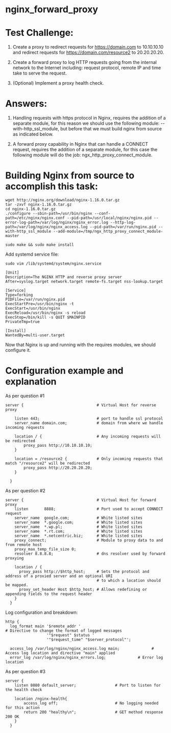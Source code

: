 # nginx_forward_proxy
# Test Challenge:

1) Create a proxy to redirect requests for https://domain.com to 10.10.10.10 
and redirect requests for https://domain.com/resource2 to 20.20.20.20.

2) Create a forward proxy to log HTTP requests going from the internal network to the Internet including: request protocol, remote IP and time take to serve the request.

3) (Optional) Implement a proxy health check.

# Answers:

1) Handling requests with https protocol in Nginx, requires the addition of a separate module, for this reason we should use the following module: --with-http_ssl_module, but before that we must build nginx from source as indicated below.

2) A forward proxy capability in Nginx that can handle a CONNECT request, requires the addition of a separate module, for this case the following module will do the job: ngx_http_proxy_connect_module.

# Building Nginx from source to accomplish this task:

```
wget http://nginx.org/download/nginx-1.16.0.tar.gz 
tar -zxvf nginx-1.16.0.tar.gz 
cd nginx-1.16.0.tar.gz
./configure --sbin-path=/usr/bin/nginx --conf-path=/etc/nginx/nginx.conf --pid-path=/usr/local/nginx/nginx.pid --error-log-path=/var/log/nginx/nginx_error.log --http-log-path=/var/log/nginx/nginx_access.log --pid-path=/var/run/nginx.pid --with-http_ssl_module --add-module=/tmp/ngx_http_proxy_connect_module-master

sudo make && sudo make install
```

Add systemd service file:

`sudo vim /lib/systemd/system/nginx.service`

```
[Unit]
Description=The NGINX HTTP and reverse proxy server
After=syslog.target network.target remote-fs.target nss-lookup.target

[Service]
Type=forking
PIDFile=/var/run/nginx.pid
ExecStartPre=/usr/bin/nginx -t
ExecStart=/usr/bin/nginx
ExecReload=/usr/bin/nginx -s reload
ExecStop=/bin/kill -s QUIT $MAINPID
PrivateTmp=true

[Install]
WantedBy=multi-user.target
```

Now that Nginx is up and running with the requires modules, we should configure it.

# Configuration example and explanation

As per question #1

```
server {                                # Virtual Host for reverse proxy

    listen 443;                         # port to handle ssl protocol
    server_name domain.com;             # domain from where we handle incoming requests

    location / {                        # Any incoming requests will be redirected
        proxy_pass http://10.10.10.10;
    }

    location = /resource2 {             # Only incoming requests that match "/resource2" will be redirected
        proxy_pass http://20.20.20.20;
    }

  }

```
As per question #2

```
server {                                # Virtual Host for forward proxy
    listen       8888;                  # Port used to accept CONNECT request
    server_name  google.com;            # White listed sites
    server_name  *.google.com;          # White listed sites
    server_name  *.wp.pl;               # White listed sites
    server_name  *.rt.com;              # White listed sites
    server_name  *.netcentric.biz;      # White listed sites
    proxy_connect;                      # Module to proxy data to and from remote host
    proxy_max_temp_file_size 0;
    resolver 8.8.8.8;                   # dns resolver used by forward proxying

    location / {
      proxy_pass http://$http_host;     # Sets the protocol and address of a proxied server and an optional URI  
                                        # to which a location should be mapped.
      proxy_set_header Host $http_host; # Allows redefining or appending fields to the request header
    }
  }

```
Log configuration and breakdown:

```
http {
  log_format main '$remote_addr '       									# Directive to change the format of logged messages             
                  '"$request" $status '										
                  '"$request_time" "$server_protocol"';		

  access_log /var/log/nginx/nginx_access.log main;				# Access log location and directive "main" applied
  error_log /var/log/nginx/nginx_errors.log;              # Error log location

```

As per question #3

```
server {
    listen 8080 default_server; 				# Port to listen for the health check

    location /nginx-health{
        access_log off;         				# No logging needed for this action
        return 200 "healthy\n"; 				# GET method response 200 OK
    }
  }

```


